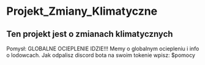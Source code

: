 # Projekt_Zmiany_Klimatyczne
## Ten projekt jest o zmianach klimatycznych
Pomysł: GLOBALNE OCIEPLENIE IDZIE!!!
Memy o globalnym ociepleniu i info o lodowcach.
Jak odpalisz discord bota na swoim tokenie wpisz: $pomocy
